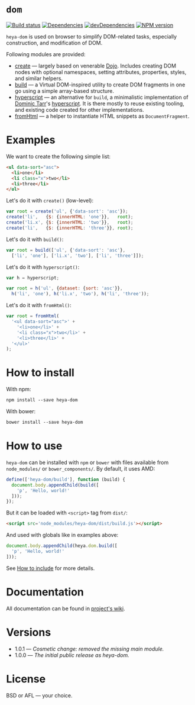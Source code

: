 # `dom`

[![Build status][travis-image]][travis-url]
[![Dependencies][deps-image]][deps-url]
[![devDependencies][dev-deps-image]][dev-deps-url]
[![NPM version][npm-image]][npm-url]

`heya-dom` is used on browser to simplify DOM-related tasks, especially construction, and modification of DOM.

Following modules are provided:

* [create](https://github.com/heya/dom/wiki/create) &mdash; largely based on venerable [Dojo](http://dojotoolkit.org). Includes creating DOM nodes with optional namespaces, setting attributes, properties, styles, and similar helpers.
* [build](https://github.com/heya/dom/wiki/build) &mdash; a Virtual DOM-inspired utility to create DOM fragments in one go using a simple array-based structure.
* [hyperscript](https://github.com/heya/dom/wiki/hyperscript) &mdash; an alternative for `build`, a minimalistic implementation of [Dominic Tarr](https://github.com/dominictarr)'s [hyperscript](https://github.com/dominictarr/hyperscript). It is there mostly to reuse existing tooling, and existing code created for other implementations.
* [fromHtml](https://github.com/heya/dom/wiki/fromHtml) &mdash; a helper to instantiate HTML snippets as `DocumentFragment`.

# Examples

We want to create the following simple list:

```html
<ul data-sort="asc">
  <li>one</li>
  <li class="x">two</li>
  <li>three</li>
</ul>
```

Let's do it with `create()` (low-level):

```js
var root = create('ul', {'data-sort': 'asc'});
create('li',   {$: {innerHTML: 'one'}},   root);
create('li.x', {$: {innerHTML: 'two'}},   root);
create('li',   {$: {innerHTML: 'three'}}, root);
```

Let's do it with `build()`:

```js
var root = build(['ul', {'data-sort': 'asc'},
  ['li', 'one'], ['li.x', 'two'], ['li', 'three']]);
```

Let's do it with `hyperscript()`:

```js
var h = hyperscript;

var root = h('ul', {dataset: {sort: 'asc'}},
  h('li', 'one'), h('li.x', 'two'), h('li', 'three'));
```

Let's do it with `fromHtml()`:

```js
var root = fromHtml(
  '<ul data-sort="asc">' +
    '<li>one</li>' +
    '<li class="x">two</li>' +
    '<li>three</li>' +
  '</ul>'
);
```

# How to install

With npm:

```txt
npm install --save heya-dom
```

With bower:

```txt
bower install --save heya-dom
```

# How to use

`heya-dom` can be installed with `npm` or `bower` with files available from `node_modules/` or `bower_components/`. By default, it uses AMD:

```js
define(['heya-dom/build'], function (build) {
  document.body.appendChild(build([
    'p', 'Hello, world!'
  ]));
});
```

But it can be loaded with `<script>` tag from `dist/`:

```html
<script src='node_modules/heya-dom/dist/build.js'></script>
```

And used with globals like in examples above:

```js
document.body.appendChild(heya.dom.build([
  'p', 'Hello, world!'
]));
```

See [How to include](https://github.com/heya/dom/wiki/How-to-include) for more details.

# Documentation

All documentation can be found in [project's wiki](https://github.com/heya/dom/wiki).

# Versions

- 1.0.1 &mdash; *Cosmetic change: removed the missing main module.*
- 1.0.0 &mdash; *The initial public release as heya-dom.*

# License

BSD or AFL &mdash; your choice.


[npm-image]:      https://img.shields.io/npm/v/heya-dom.svg
[npm-url]:        https://npmjs.org/package/heya-dom
[deps-image]:     https://img.shields.io/david/heya/dom.svg
[deps-url]:       https://david-dm.org/heya/dom
[dev-deps-image]: https://img.shields.io/david/dev/heya/dom.svg
[dev-deps-url]:   https://david-dm.org/heya/dom#info=devDependencies
[travis-image]:   https://img.shields.io/travis/heya/dom.svg
[travis-url]:     https://travis-ci.org/heya/dom
